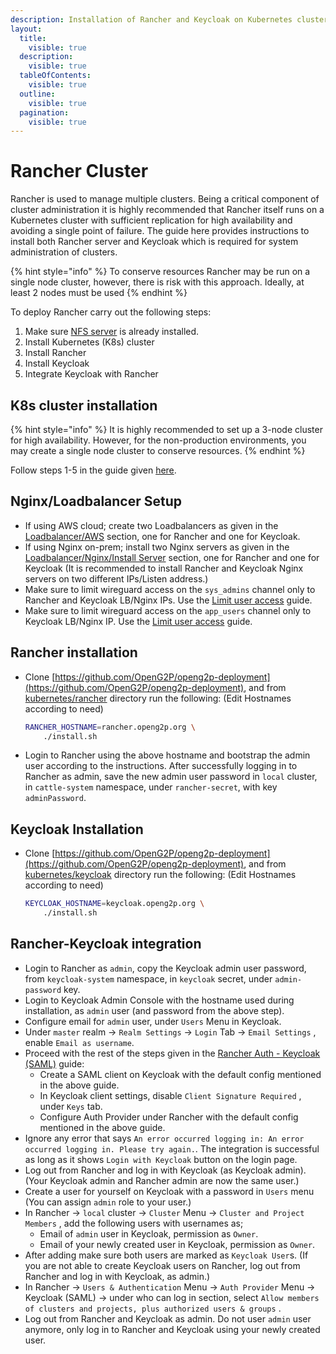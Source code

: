 ```yaml
---
description: Installation of Rancher and Keycloak on Kubernetes cluster
layout:
  title:
    visible: true
  description:
    visible: true
  tableOfContents:
    visible: true
  outline:
    visible: true
  pagination:
    visible: true
---
```


# Rancher Cluster

Rancher is used to manage multiple clusters. Being a critical component of cluster administration it is highly recommended that Rancher itself runs on a Kubernetes cluster with sufficient replication for high availability and avoiding a single point of failure. The guide here provides instructions to install both Rancher server and Keycloak which is required for system administration of clusters.&#x20;

{% hint style="info" %}
To conserve resources Rancher may be run on a single node cluster, however, there is risk with this approach. Ideally, at least 2 nodes must be used
{% endhint %}

To deploy Rancher carry out the following steps:

1. Make sure [NFS server](nfs-server.md) is already installed.
2. Install Kubernetes (K8s) cluster&#x20;
3. Install Rancher
4. Install Keycloak
5. Integrate Keycloak with Rancher

## K8s cluster installation

{% hint style="info" %}
It is highly recommended to set up a 3-node cluster for high availability. However, for the non-production environments, you may create a single node cluster to conserve resources.
{% endhint %}

Follow steps 1-5 in the guide given [here](openg2p-cluster/cluster-setup/).

## Nginx/Loadbalancer Setup

* If using AWS cloud; create two Loadbalancers as given in the [Loadbalancer/AWS](load-balancer/aws.md) section, one for Rancher and one for Keycloak.
* If using Nginx on-prem; install two Nginx servers as given in the [Loadbalancer/Nginx/Install Server](load-balancer/nginx.md#install-servers-to-nginx) section, one for Rancher and one for Keycloak (It is recommended to install Rancher and Keycloak Nginx servers on two different IPs/Listen address.)
* Make sure to limit wireguard access on the `sys_admins` channel only to Rancher and Keycloak LB/Nginx IPs. Use the [Limit user access](wireguard-bastion/#limit-user-access) guide.
* Make sure to limit wireguard access on the `app_users` channel only to Keycloak LB/Nginx IP. Use the [Limit user access](wireguard-bastion/#limit-user-access) guide.

## Rancher installation

*   Clone [https://github.com/OpenG2P/openg2p-deployment](https://github.com/OpenG2P/openg2p-deployment), and from [kubernetes/rancher](https://github.com/OpenG2P/openg2p-deployment/tree/main/kubernetes/rancher) directory run the following: (Edit Hostnames according to need)&#x20;

    ```bash
    RANCHER_HOSTNAME=rancher.openg2p.org \
        ./install.sh
    ```
* Login to Rancher using the above hostname and bootstrap the admin user according to the instructions. After successfully logging in to Rancher as admin, save the new admin user password in `local` cluster, in `cattle-system` namespace, under `rancher-secret`, with key `adminPassword`.

## Keycloak Installation

*   Clone [https://github.com/OpenG2P/openg2p-deployment](https://github.com/OpenG2P/openg2p-deployment), and from [kubernetes/keycloak](https://github.com/OpenG2P/openg2p-deployment/tree/main/kubernetes/keycloak) directory run the following: (Edit Hostnames according to need)&#x20;

    ```bash
    KEYCLOAK_HOSTNAME=keycloak.openg2p.org \
        ./install.sh
    ```

## Rancher-Keycloak integration

* Login to Rancher as `admin`, copy the Keycloak admin user password, from `keycloak-system` namespace, in `keycloak` secret, under `admin-password` key.
* Login to Keycloak Admin Console with the hostname used during installation, as `admin` user (and password from the above step).
* Configure email for `admin` user, under `Users` Menu in Keycloak.
* Under `master` realm -> `Realm Settings` -> `Login` Tab -> `Email Settings` , enable `Email as username`.
* Proceed with the rest of the steps given in the [Rancher Auth - Keycloak (SAML)](https://docs.ranchermanager.rancher.io/how-to-guides/new-user-guides/authentication-permissions-and-global-configuration/authentication-config/configure-keycloak-saml) guide:
  * Create a SAML client on Keycloak with the default config mentioned in the above guide.
  * In Keycloak client settings, disable `Client Signature Required` , under `Keys` tab.
  * Configure Auth Provider under Rancher with the default config mentioned in the above guide.
* Ignore any error that says `An error occurred logging in: An error occurred logging in. Please try again.`. The integration is successful as long as it shows `Login with Keycloak` button on the login page.
* Log out from Rancher and log in with Keycloak (as Keycloak admin). (Your Keycloak admin and Rancher admin are now the same user.)
* Create a user for yourself on Keycloak with a password in `Users` menu (You can assign `admin` role to your user.)
* In Rancher -> `local` cluster -> `Cluster` Menu -> `Cluster and Project Members` , add the following users with usernames as;
  * Email of `admin` user in Keycloak, permission as `Owner`.
  * Email of your newly created user in Keycloak, permission as `Owner`.
* After adding make sure both users are marked as `Keycloak User`s. (If you are not able to create Keycloak users on Rancher, log out from Rancher and log in with Keycloak, as admin.)
* In Rancher -> `Users & Authentication` Menu -> `Auth Provider` Menu -> Keycloak (SAML) -> under who can log in section, select `Allow members of clusters and projects, plus authorized users & groups` .
* Log out from Rancher and Keycloak as admin. Do not user `admin` user anymore, only log in to Rancher and Keycloak using your newly created user.
